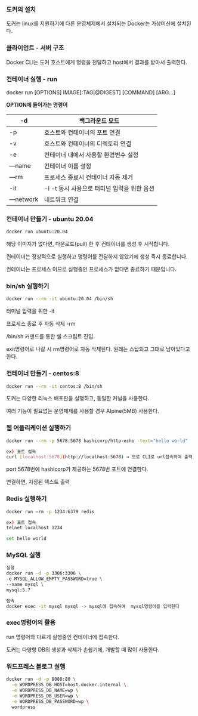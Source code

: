 ### 도커의 설치

도커는 linux를 지원하기에 다른 운영체제에서 설치되는 Docker는 가상머신에 설치된다.

### 클라이언트 - 서버 구조

Docker CLI는 도커 호스트에게 명령을 전달하고 host에서 결과를 받아서 출력한다.

### 컨테이너 실행 - run

docker run [OPTIONS] IMAGE[:TAG|@DIGEST] [COMMAND] [ARG...]

**OPTION에 들어가는 명령어**

| -d | 백그라운드 모드 |
| --- | --- |
| -p | 호스트와 컨테이너의 포트 연결 |
| -v | 호스트와 컨테이너의 디렉토리 연결 |
| -e | 컨테이너 내에서 사용할 환경변수 설정 |
| —name | 컨테이너 이름 설정 |
| —rm | 프로세스 종료시 컨테이너 자동 제거 |
| -it | -i -t 동시 사용으로 터미널 입력을 위한 옵션 |
| —network | 네트워크 연결 |

### 컨테이너 만들기 - ubuntu 20.04

```bash
docker run ubuntu:20.04
```

해당 이미지가 없다면, 다운로드(pull) 한 후 컨테이너를 생성 후 시작합니다.

컨테이너는 정상적으로 실행하고 명령어를 전달하지 않았기에 생성 즉시 종료합니다.

컨테이너는 프로세스 이므로 실행중인 프로세스가 없다면 종료하기 때문입니다.

### bin/sh 실행하기

```bash
docker run --rm -it ubuntu:20.04 /bin/sh
```

터미널 입력을 위한 -it

프로세스 종료 후 자동 삭제 -rm

/bin/sh 커맨드를 통한 쉘 스크립트 진입

exit명령어로 나갈 시 rm명령어로 자동 삭제된다. 원래는 스탑되고 그대로 남아있다고 한다.

### 컨테이너 만들기 - centos:8

```bash
docker run --rm -it centos:8 /bin/sh
```

도커는 다양한 리눅스 배포판을 실행하고, 동일한 커널을 사용한다.

여러 기능이 필요없는 운영체제를 사용할 경우 AIpine(5MB) 사용한다.

### 웹 어플리케이션 실행하기

```bash
docker run --rm -p 5678:5678 hashicorp/http-echo -text="hello world"

ex) 포트 접속
curl [localhost:5678](http://localhost:5678) → 으로 CLI로 url접속하여 출력 값 얻는다.
```

port 5678번에 hashicorp가 제공하는 5678번 포트에 연결한다.

연결하면, 지정된 텍스트 출력

### Redis 실행하기

```bash
docker run —rm -p 1234:6379 redis

ex) 포트 접속
telnet localhost 1234

set hello world

```

### MySQL 실행

```bash
실행
docker run -d -p 3306:3306 \
-e MYSQL_ALLOW_EMPTY_PASSWORD=true \
--name mysql \
mysql:5.7

접속
docker exec -it mysql mysql -> mysql에 접속하여  mysql명령어를 입력한다

```

### exec명령어의 활용

run 명령어와 다르게 실행중인 컨테이너에 접속한다.

도커는 다양항 DB의 생성과 삭제가 손쉽기에, 개발할 때 많이 사용한다.

### 워드프레스 블로그 실행

```bash
docker run -d -p 8080:80 \
  -e WORDPRESS_DB_HOST=host.docker.internal \
  -e WORDPRESS_DB_NAME=wp \
  -e WORDPRESS_DB_USER=wp \
  -e WORDPRESS_DB_PASSWORD=wp \
  wordpress
```
